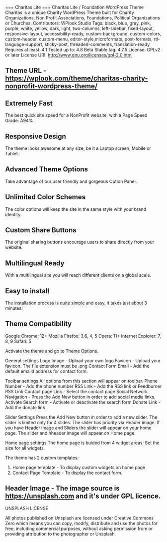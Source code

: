 
=== Charitas Lite ===
Charitas Lite / Foundation WordPress Theme
Charitas is a unique Charity WordPress Theme built for Charity Organizations, Non Profit Associations, Foundations, Political Organizations or Churches.
Contributors: WPlook Studio
Tags: black, blue, gray, pink, purple, white, yellow, dark, light, two-columns, left-sidebar, fixed-layout, responsive-layout, accessibility-ready, custom-background, custom-colors, custom-header, custom-menu, editor-style,microformats, post-formats, rtl-language-support, sticky-post, threaded-comments, translation-ready
Requires at least: 4.1
Tested up to: 4.8 Beta
Stable tag: 4.7.5
License: GPLv2 or later
License URI: http://www.gnu.org/licenses/gpl-2.0.html

## Theme URL - https://wplook.com/theme/charitas-charity-nonprofit-wordpress-theme/


## Extremely Fast
The best quick site speed for a NonProfit website, with a Page Speed Grade: A94%

## Responsive Design
The theme looks awesome at any size, be it a Laptop screen, Mobile or Tablet.

## Advanced Theme Options
Take advantage of our user friendly and gorgeous Option Panel.

## Unlimited Color Schemes
The color options will keep the site in the same style with your brand identity.

## Custom Share Buttons
The original sharing buttons encourage users to share directly from your website.

## Multilingual Ready
With a multilingual site you will reach different clients on a global scale.

## Easy to install
The installation process is quite simple and easy, it takes just about 3 minutes!

## Theme Compatibility
Google Chrome: 12+
Mozilla Firefox: 3.6, 4, 5
Opera: 11+
Internet Explorer: 7, 8, 9
Safari: 5

Activate the theme and go to Theme Options.

General settings
Logo Image - Upload your own logo
Favicon - Upload your favicon. The file extension must be .png
Contact Form Email - Add the default emaild address for contact form.


Toolbar settings
All options from this section will appear on toolbar. 
Phone Number - Add the phone number
RSS Link - Add the RSS link or Feedburner RSS Link
Contact page Link - Select the contact page
Social Network Navigation - Press the Add New button in order to add social media links.
Activate Search form - Activate or deactivate the search form
Donate Link - Add the donate link

Slider Settings
Press the Add New button in order to add a new slider. The slider is limited only for 4 slides.
The slider has priority via Header image. If you have Header image and Sliders the slider will appear on your home page. The slider and hheader image will appear on Home page.

Home page settings
The home page is buided from 4 widget areas. Set the size for all widgets.

The theme has 2 custom templates:
1. Home page template - To display custom widgets on home page
2. Contact Page Template - To display the contact form.

## Header Image - The image source is https://unsplash.com and it's under GPL licence.
UNSPLASH LICENSE

All photos published on Unsplash are licensed under Creative Commons Zero which means you can copy, modify, distribute and use the photos for free, including commercial purposes, without asking permission from or providing attribution to the photographer or Unsplash.